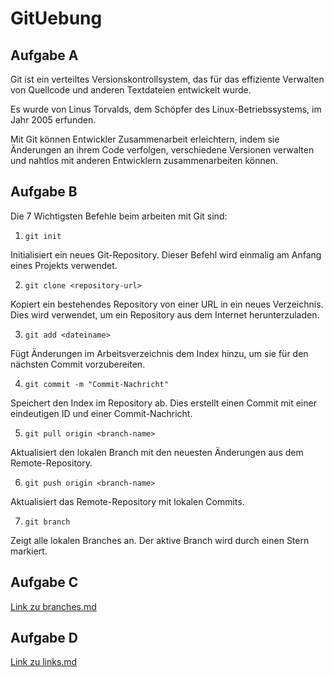 # GitUebung

## Aufgabe A

Git ist ein verteiltes Versionskontrollsystem, das für das effiziente Verwalten von Quellcode und anderen Textdateien entwickelt wurde.

Es wurde von Linus Torvalds, dem Schöpfer des Linux-Betriebssystems, im Jahr 2005 erfunden.

Mit Git können Entwickler Zusammenarbeit erleichtern, indem sie Änderungen an ihrem Code verfolgen, verschiedene Versionen verwalten und nahtlos mit anderen Entwicklern zusammenarbeiten können.

## Aufgabe B

Die 7 Wichtigsten Befehle beim arbeiten mit Git sind:

1. ``` git init ```

Initialisiert ein neues Git-Repository. Dieser Befehl wird einmalig am Anfang eines Projekts verwendet.

2. ``` git clone <repository-url> ```

Kopiert ein bestehendes Repository von einer URL in ein neues Verzeichnis. Dies wird verwendet, um ein Repository aus dem Internet herunterzuladen.

3. ``` git add <dateiname> ```

Fügt Änderungen im Arbeitsverzeichnis dem Index hinzu, um sie für den nächsten Commit vorzubereiten.

4. ``` git commit -m "Commit-Nachricht" ```

Speichert den Index im Repository ab. Dies erstellt einen Commit mit einer eindeutigen ID und einer Commit-Nachricht.

5. ``` git pull origin <branch-name> ```

Aktualisiert den lokalen Branch mit den neuesten Änderungen aus dem Remote-Repository.

6. ``` git push origin <branch-name> ```

Aktualisiert das Remote-Repository mit lokalen Commits.

7. ``` git branch ```

Zeigt alle lokalen Branches an. Der aktive Branch wird durch einen Stern markiert.

## Aufgabe C

[Link zu branches.md](branches.md)

## Aufgabe D

[Link zu links.md](links.md)